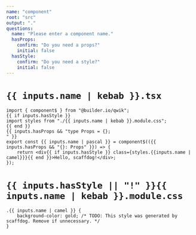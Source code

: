 ```yaml
---
name: "component"
root: "src"
output: "."
questions:
  name: "Please enter a component name."
  hasProps:
    confirm: "Do you need a props?"
    initial: false
  hasStyle:
    confirm: "Do you need a style?"
    initial: false
---
```


# `{{ inputs.name | kebab }}.tsx`

```
import { component$ } from "@builder.io/qwik";
{{ if inputs.hasStyle }}
import styles from "./{{ inputs.name | kebab }}.module.css";
{{ end }}
{{ inputs.hasProps && "type Props = {};
" }}
export const {{ inputs.name | pascal }} = component$(({{ inputs.hasProps && "{}: Props" }}) => {
	return <div{{ if inputs.hasStyle }} class={styles.{{inputs.name | camel}}}{{ end }}>Hello, scaffdog!</div>;
});

```

# `{{ inputs.hasStyle || "!" }}{{ inputs.name | kebab }}.module.css`

```
.{{ inputs.name | camel }} {
	background-color: gold; /* TODO: This style was generated by scaffdog. Remove if unnecessary. */
}
```
